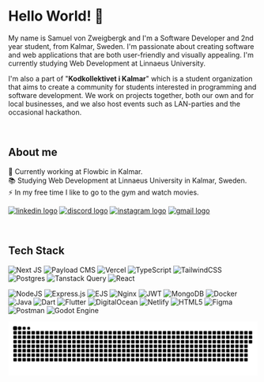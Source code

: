# Hello World! 👋

My name is Samuel von Zweigbergk and I'm a Software Developer and 2nd year student, from Kalmar, Sweden. I'm passionate about creating software and web applications that are both user-friendly and visually appealing. I'm currently studying Web Development at Linnaeus University.

I'm also a part of "**Kodkollektivet i Kalmar**" which is a student organization that aims to create a community for students interested in programming and software development. We work on projects together, both our own and for local businesses,  and we also host events such as LAN-parties and the occasional hackathon.

<br>

## About me

💼 Currently working at Flowbic in Kalmar.
<br>
📚 Studying Web Development at Linnaeus University in Kalmar, Sweden.
<br>
⚡ In my free time I like to go to the gym and watch movies.

<p>
<a target="_blank" href="https://www.linkedin.com/in/vonzweigbergksamuel">  <img src="https://img.shields.io/static/v1?message=linkedin&logo=linkedin&label=&color=0077B5&logoColor=white&labelColor=&style=for-the-badge" alt="linkedin logo" height="25" /></a>
<a target="_blank" href="https://discordapp.com/users/605840898537947143">
  <img src="https://img.shields.io/static/v1?message=discord&logo=discord&label=&color=7289DA&logoColor=white&labelColor=&style=for-the-badge" alt="discord logo" height="25" /></a>
<a target="_blank" href="https://www.instagram.com/vonzweigbergksamuel" style="display: inline-block;">  <img src="https://img.shields.io/static/v1?message=Instagram&logo=instagram&label=&color=E4405F&logoColor=white&labelColor=&style=for-the-badge" alt="instagram logo" height="25" /></a>
<a target="_blank" href="mailto:samuelvonzweigbergk.s@gmail.com">
  <img src="https://img.shields.io/static/v1?message=Gmail&logo=gmail&label=&color=D14836&logoColor=white&labelColor=&style=for-the-badge" alt="gmail logo" height="25" /></a>
</p>

<br>

## Tech Stack

![Next JS](https://img.shields.io/badge/Next-black?style=for-the-badge&logo=next.js&logoColor=white)
![Payload CMS](https://img.shields.io/badge/PAYLOAD_CMS-23333?style=for-the-badge&logo=payload-cms&logoColor=white&color=black)
![Vercel](https://img.shields.io/badge/Vercel-000000?style=for-the-badge&logo=vercel&logoColor=white)
![TypeScript](https://img.shields.io/badge/typescript-%23007ACC.svg?style=for-the-badge&logo=typescript&logoColor=white) 
![TailwindCSS](https://img.shields.io/badge/tailwindcss-%2338B2AC.svg?style=for-the-badge&logo=tailwind-css&logoColor=white)
![Postgres](https://img.shields.io/badge/postgresql-4169e1?style=for-the-badge&logo=postgresql&logoColor=white)
![Tanstack Query](https://img.shields.io/badge/TanStack_Query-160440?style=for-the-badge&logo=react-query)
![React](https://img.shields.io/badge/react-%2320232a.svg?style=for-the-badge&logo=react&logoColor=%2361DAFB)


![NodeJS](https://img.shields.io/badge/node.js-6DA55F?style=for-the-badge&logo=node.js&logoColor=white)
![Express.js](https://img.shields.io/badge/express.js-%23404d59.svg?style=for-the-badge&logo=express&logoColor=%2361DAFB)
![EJS](https://img.shields.io/badge/ejs-%23B4CA65.svg?style=for-the-badge&logo=ejs&logoColor=black)
![Nginx](https://img.shields.io/badge/nginx-%23009639.svg?style=for-the-badge&logo=nginx&logoColor=white) 
![JWT](https://img.shields.io/badge/JWT-black?style=for-the-badge&logo=JSON%20web%20tokens)
![MongoDB](https://img.shields.io/badge/MongoDB-%234ea94b.svg?style=for-the-badge&logo=mongodb&logoColor=white) 
![Docker](https://img.shields.io/badge/docker-%230db7ed.svg?style=for-the-badge&logo=docker&logoColor=white) 
![Java](https://img.shields.io/badge/java-%23ED8B00.svg?style=for-the-badge&logo=openjdk&logoColor=white)
![Dart](https://img.shields.io/badge/dart-%230175C2.svg?style=for-the-badge&logo=dart&logoColor=white)
![Flutter](https://img.shields.io/badge/Flutter-%2302569B.svg?style=for-the-badge&logo=Flutter&logoColor=white)
![DigitalOcean](https://img.shields.io/badge/DigitalOcean-%230167ff.svg?style=for-the-badge&logo=digitalOcean&logoColor=white) 
![Netlify](https://img.shields.io/badge/netlify-%23000000.svg?style=for-the-badge&logo=netlify&logoColor=#00C7B7) 
![HTML5](https://img.shields.io/badge/html5-%23E34F26.svg?style=for-the-badge&logo=html5&logoColor=white)
![Figma](https://img.shields.io/badge/figma-%23F24E1E.svg?style=for-the-badge&logo=figma&logoColor=white) 
![Postman](https://img.shields.io/badge/Postman-FF6C37?style=for-the-badge&logo=postman&logoColor=white)
![Godot Engine](https://img.shields.io/badge/GODOT-%23FFFFFF.svg?style=for-the-badge&logo=godot-engine)

<picture>
  <source media="(prefers-color-scheme: dark)" srcset="https://raw.githubusercontent.com/vonzweigbergksamuel/vonzweigbergksamuel/output/github-snake-dark.svg" />
  <source media="(prefers-color-scheme: light)" srcset="https://raw.githubusercontent.com/vonzweigbergksamuel/vonzweigbergksamuel/output/github-snake.svg" />
  <img alt="github-snake" src="https://raw.githubusercontent.com/vonzweigbergksamuel/vonzweigbergksamuel/output/github-snake.svg" />
</picture>

